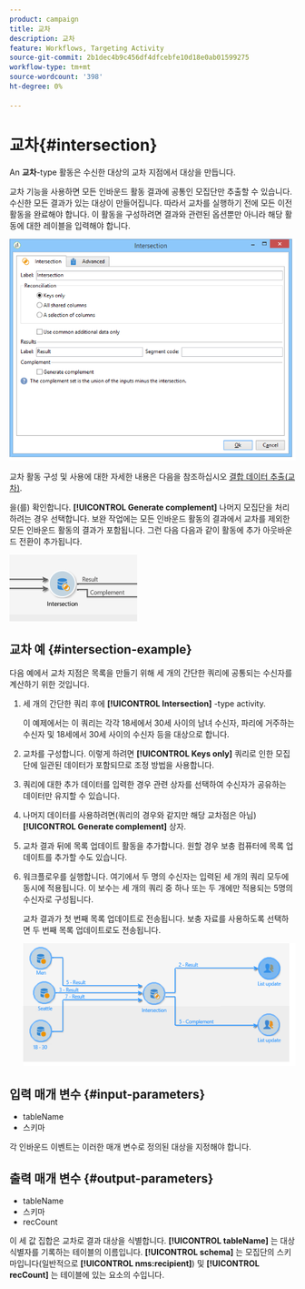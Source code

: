 ```yaml
---
product: campaign
title: 교차
description: 교차
feature: Workflows, Targeting Activity
source-git-commit: 2b1dec4b9c456df4dfcebfe10d18e0ab01599275
workflow-type: tm+mt
source-wordcount: '398'
ht-degree: 0%

---
```


# 교차{#intersection}



An **교차**-type 활동은 수신한 대상의 교차 지점에서 대상을 만듭니다.

교차 기능을 사용하면 모든 인바운드 활동 결과에 공통인 모집단만 추출할 수 있습니다. 수신한 모든 결과가 있는 대상이 만들어집니다. 따라서 교차를 실행하기 전에 모든 이전 활동을 완료해야 합니다. 이 활동을 구성하려면 결과와 관련된 옵션뿐만 아니라 해당 활동에 대한 레이블을 입력해야 합니다.

![](assets/s_user_segmentation_inter.png)

교차 활동 구성 및 사용에 대한 자세한 내용은 다음을 참조하십시오 [결합 데이터 추출(교차)](targeting-workflows.md#extracting-joint-data--intersection-).

을(를) 확인합니다. **[!UICONTROL Generate complement]** 나머지 모집단을 처리하려는 경우 선택합니다. 보완 작업에는 모든 인바운드 활동의 결과에서 교차를 제외한 모든 인바운드 활동의 결과가 포함됩니다. 그런 다음 다음과 같이 활동에 추가 아웃바운드 전환이 추가됩니다.

![](assets/s_user_segmentation_inter_compl.png)

## 교차 예 {#intersection-example}

다음 예에서 교차 지점은 목록을 만들기 위해 세 개의 간단한 쿼리에 공통되는 수신자를 계산하기 위한 것입니다.

1. 세 개의 간단한 쿼리 후에 **[!UICONTROL Intersection]** -type activity.

   이 예제에서는 이 쿼리는 각각 18세에서 30세 사이의 남녀 수신자, 파리에 거주하는 수신자 및 18세에서 30세 사이의 수신자 등을 대상으로 합니다.

1. 교차를 구성합니다. 이렇게 하려면 **[!UICONTROL Keys only]** 쿼리로 인한 모집단에 일관된 데이터가 포함되므로 조정 방법을 사용합니다.
1. 쿼리에 대한 추가 데이터를 입력한 경우 관련 상자를 선택하여 수신자가 공유하는 데이터만 유지할 수 있습니다.
1. 나머지 데이터를 사용하려면(쿼리의 경우와 같지만 해당 교차점은 아님) **[!UICONTROL Generate complement]** 상자.
1. 교차 결과 뒤에 목록 업데이트 활동을 추가합니다. 원할 경우 보충 컴퓨터에 목록 업데이트를 추가할 수도 있습니다.
1. 워크플로우를 실행합니다. 여기에서 두 명의 수신자는 입력된 세 개의 쿼리 모두에 동시에 적용됩니다. 이 보수는 세 개의 쿼리 중 하나 또는 두 개에만 적용되는 5명의 수신자로 구성됩니다.

   교차 결과가 첫 번째 목록 업데이트로 전송됩니다. 보충 자료를 사용하도록 선택하면 두 번째 목록 업데이트로도 전송됩니다.

   ![](assets/intersection_example.png)

## 입력 매개 변수 {#input-parameters}

* tableName
* 스키마

각 인바운드 이벤트는 이러한 매개 변수로 정의된 대상을 지정해야 합니다.

## 출력 매개 변수 {#output-parameters}

* tableName
* 스키마
* recCount

이 세 값 집합은 교차로 결과 대상을 식별합니다. **[!UICONTROL tableName]** 는 대상 식별자를 기록하는 테이블의 이름입니다. **[!UICONTROL schema]** 는 모집단의 스키마입니다(일반적으로 **[!UICONTROL nms:recipient]**) 및 **[!UICONTROL recCount]** 는 테이블에 있는 요소의 수입니다.

